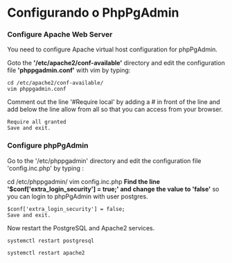 # Configurando o PhpPgAdmin

### Configure Apache Web Server
You need to configure Apache virtual host configuration for phpPgAdmin.

Goto the **'/etc/apache2/conf-available'** directory and edit the configuration file **'phppgadmin.conf'** with vim by typing:

    cd /etc/apache2/conf-available/
    vim phppgadmin.conf

Comment out the line '#Require local' by adding a # in front of the line and add below the line allow from all so that you can access from your browser.

    Require all granted
    Save and exit.

### Configure phpPgAdmin

Go to the '/etc/phppgadmin' directory and edit the configuration file 'config.inc.php' by typing :

cd /etc/phppgadmin/
vim config.inc.php
**Find the line '$conf['extra_login_security'] = true;' and change the value to 'false'** so you can login to phpPgAdmin with user postgres.

    $conf['extra_login_security'] = false;
    Save and exit.

Now restart the PostgreSQL and Apache2 services.

    systemctl restart postgresql

    systemctl restart apache2